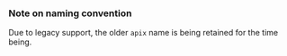 ### Note on naming convention
Due to legacy support, the older `apix` name is being retained for the time being.